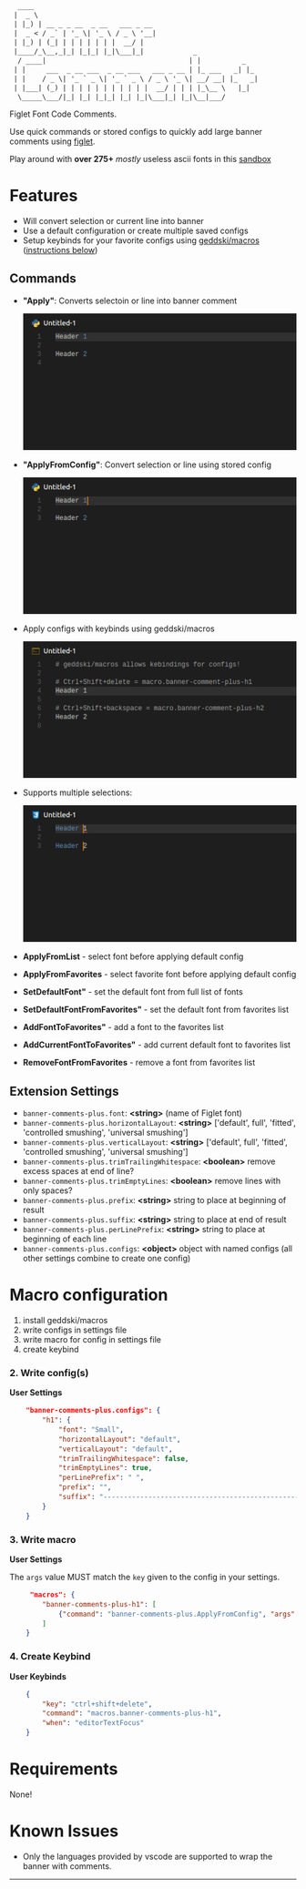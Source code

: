 ```
  ____                                                       
 |  _ \                                                      
 | |_) | __ _ _ __  _ __   ___ _ __                          
 |  _ < / _` | '_ \| '_ \ / _ \ '__|                         
 | |_) | (_| | | | | | | |  __/ |                            
 |____/_\__,_|_| |_|_| |_|\___|_|            _               
  / ____|                                   | |          _   
 | |     ___  _ __ ___  _ __ ___   ___ _ __ | |_ ___   _| |_ 
 | |    / _ \| '_ ` _ \| '_ ` _ \ / _ \ '_ \| __/ __| |_   _|
 | |___| (_) | | | | | | | | | | |  __/ | | | |_\__ \   |_|  
  \_____\___/|_| |_| |_|_| |_| |_|\___|_| |_|\__|___/        
```


Figlet Font Code Comments.

Use quick commands or stored configs to quickly add large banner comments using [figlet](https://www.npmjs.com/package/figlet). 

Play around with **over 275+** _mostly_ useless ascii fonts in this [sandbox](http://patorjk.com/software/taag/)



# Features

- Will convert selection or current line into banner
- Use a default configuration or create multiple saved configs
- Setup keybinds for your favorite configs using [geddski/macros](https://marketplace.visualstudio.com/items?itemName=geddski.macros) ([instructions below](#macro-configuration))

## Commands

- **"Apply"**: Converts selectoin or line into banner comment

    ![feature 'Apply'](images/apply.gif)

- **"ApplyFromConfig"**: Convert selection or line using stored config

    ![feature 'ApplyFromConfig'](images/applyFromConfig.gif)

- Apply configs with keybinds using geddski/macros

    ![feature 'Apply Config with Keybind'](images/keybinds.gif)

- Supports multiple selections:

    ![feature 'Multiple Selections'](images/multi-selection.gif)

- **ApplyFromList** - select font before applying default config
- **ApplyFromFavorites** - select favorite font before applying default config
- **SetDefaultFont"** - set the default font from full list of fonts
- **SetDefaultFontFromFavorites"** - set the default font from favorites list
- **AddFontToFavorites"** - add a font to the favorites list
- **AddCurrentFontToFavorites"** - add current default font to favorites list
- **RemoveFontFromFavorites** - remove a font from favorites list

## Extension Settings

* `banner-comments-plus.font`: **<string\>** (name of Figlet font)
* `banner-comments-plus.horizontalLayout`: **<string\>** ['default', full', 'fitted', 'controlled smushing', 'universal smushing']
* `banner-comments-plus.verticalLayout`: **<string\>** ['default', full', 'fitted', 'controlled smushing', 'universal smushing']
* `banner-comments-plus.trimTrailingWhitespace`: **<boolean\>** remove excess spaces at end of line?
* `banner-comments-plus.trimEmptyLines`: **<boolean\>** remove lines with only spaces?
* `banner-comments-plus.prefix`: **<string\>** string to place at beginning of result
* `banner-comments-plus.suffix`: **<string\>** string to place at end of result
* `banner-comments-plus.perLinePrefix`: **<string\>** string to place at beginning of each line
* `banner-comments-plus.configs`: **<object\>** object with named configs (all other settings combine to create one config)


# Macro configuration

1. install geddski/macros
2. write configs in settings file
3. write macro for config in settings file
4. create keybind


### 2. Write config(s)

**User Settings**
``` json
    "banner-comments-plus.configs": {
        "h1": {
            "font": "Small",
            "horizontalLayout": "default",
            "verticalLayout": "default",
            "trimTrailingWhitespace": false,
            "trimEmptyLines": true,
            "perLinePrefix": " ",
            "prefix": "",
            "suffix": "--------------------------------------------------"
        }
    }
```

### 3. Write macro

**User Settings**

The `args` value MUST match the `key` given to the config in your settings.

``` json
     "macros": {
        "banner-comments-plus-h1": [
            {"command": "banner-comments-plus.ApplyFromConfig", "args": "h1"},
        ]
    }
```

### 4. Create Keybind

**User Keybinds**
``` json
    {
        "key": "ctrl+shift+delete",
        "command": "macros.banner-comments-plus-h1",
        "when": "editorTextFocus"
    }
```


# Requirements

None!



# Known Issues

- Only the languages provided by vscode are supported to wrap the banner with comments.

-----------------------------------------------------------------------------------------------------------